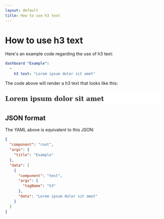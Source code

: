 ```yaml
---
layout: default
title: How to use h3 text
---
```


# How to use h3 text
Here's an example code regarding the use of h3 text: 

```yaml
dashboard "Example": 
  - 
    h3 text: "Lorem ipsum dolor sit amet"

```
The code above will render a h3 text that looks like this:

![](../screenshots/h3_text.png)

## JSON format
The YAML above is equivalent to this JSON:
```json
{
  "component": "root",
  "args": {
    "title": "Example"
  },
  "data": [
    {
      "component": "text",
      "args": {
        "tagName": "h3"
      },
      "data": "Lorem ipsum dolor sit amet"
    }
  ]
}
```
